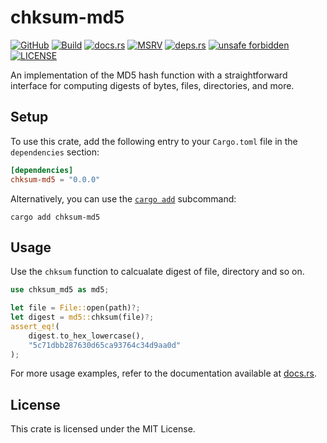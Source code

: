 # chksum-md5

[![GitHub](https://img.shields.io/badge/github-chksum--rs%2Fmd5-24292e?style=flat-square&logo=github "GitHub")](https://github.com/chksum-rs/md5)
[![Build](https://img.shields.io/github/actions/workflow/status/chksum-rs/md5/rust.yml?branch=master&style=flat-square&logo=github "Build")](https://github.com/chksum-rs/md5/actions/workflows/rust.yml)
[![docs.rs](https://img.shields.io/docsrs/chksum-md5?style=flat-square&logo=docsdotrs "docs.rs")](https://docs.rs/chksum-md5/)
[![MSRV](https://img.shields.io/badge/MSRV-1.70.0-informational?style=flat-square "MSRV")](https://github.com/chksum-rs/md5/blob/master/Cargo.toml)
[![deps.rs](https://deps.rs/crate/chksum-md5/0.0.0/status.svg?style=flat-square "deps.rs")](https://deps.rs/crate/chksum-md5/0.0.0)
[![unsafe forbidden](https://img.shields.io/badge/unsafe-forbidden-success.svg?style=flat-square "unsafe forbidden")](https://github.com/rust-secure-code/safety-dance)
[![LICENSE](https://img.shields.io/github/license/chksum-rs/md5?style=flat-square "LICENSE")](https://github.com/chksum-rs/md5/blob/master/LICENSE)

An implementation of the MD5 hash function with a straightforward interface for computing digests of bytes, files, directories, and more.

## Setup

To use this crate, add the following entry to your `Cargo.toml` file in the `dependencies` section:

```toml
[dependencies]
chksum-md5 = "0.0.0"
```

Alternatively, you can use the [`cargo add`](https://doc.rust-lang.org/cargo/commands/cargo-add.html) subcommand:

```shell
cargo add chksum-md5
```

## Usage

Use the `chksum` function to calcualate digest of file, directory and so on.

```rust
use chksum_md5 as md5;

let file = File::open(path)?;
let digest = md5::chksum(file)?;
assert_eq!(
    digest.to_hex_lowercase(),
    "5c71dbb287630d65ca93764c34d9aa0d"
);
```

For more usage examples, refer to the documentation available at [docs.rs](https://docs.rs/chksum-md5/).

## License

This crate is licensed under the MIT License.
